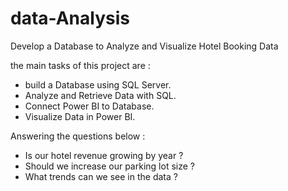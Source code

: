 # data-Analysis
Develop a Database to Analyze and Visualize Hotel Booking Data

the main tasks of this project are :
- build a Database using SQL Server.
- Analyze and Retrieve Data with SQL.
- Connect Power BI to Database.
- Visualize Data in Power BI. 

Answering the questions below : 
-  Is our hotel revenue growing by year ? 
-  Should we increase our parking lot size ? 
-  What trends can we see in the data ? 
